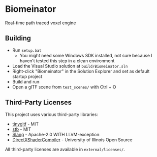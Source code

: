 # Biomeinator

Real-time path traced voxel engine

## Building

- Run `setup.bat`
  - You might need some Windows SDK installed, not sure because I haven't tested this step in a clean environment
- Load the Visual Studio solution at `build/Biomeinator.sln`
- Right-click "Biomeinator" in the Solution Explorer and set as default startup project
- Build and run
- Open a glTF scene from `test_scenes/` with Ctrl + O 

## Third-Party Licenses

This project uses various third-party libraries:

- [tinygltf](https://github.com/syoyo/tinygltf) - MIT
- [stb](https://github.com/nothings/stb) - MIT
- [Slang](https://github.com/shader-slang/slang) - Apache-2.0 WITH LLVM-exception
- [DirectXShaderCompiler](https://github.com/microsoft/DirectXShaderCompiler) - University of Illinois Open Source

All third-party licenses are available in `external/licenses/`.
